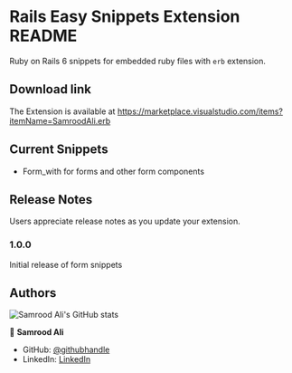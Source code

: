 # Rails Easy Snippets Extension README

Ruby on Rails 6 snippets for embedded ruby files with `erb` extension.

## Download link
The Extension is available at https://marketplace.visualstudio.com/items?itemName=SamroodAli.erb

## Current Snippets

* Form_with for forms and other form components

<!-- \!\[feature X\]\(images/feature-x.png\) -->


## Release Notes

Users appreciate release notes as you update your extension.

### 1.0.0

Initial release of form snippets

## Authors

![Samrood Ali's GitHub stats](https://github-readme-stats.vercel.app/api?username=SamroodAli&count_private=true&theme=dark&show_icons=true)

👤 **Samrood Ali**
- GitHub: [@githubhandle](https://github.com/SamroodAli)
- LinkedIn: [LinkedIn](https://www.linkedin.com/in/samrood-ali/)


